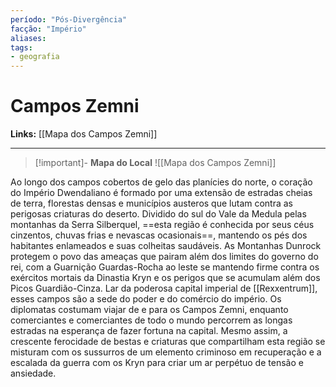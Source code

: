 ```yaml
---
período: "Pós-Divergência"
facção: "Império" 
aliases: 
tags:
- geografia
---
```


# **Campos Zemni**

**Links:** [[Mapa dos Campos Zemni]]

---
> [!important]- **Mapa do Local**
> ![[Mapa dos Campos Zemni]]


Ao longo dos campos cobertos de gelo das planícies do norte, o coração do Império Dwendaliano é formado por uma extensão de estradas cheias de terra, florestas densas e municípios austeros que lutam contra as perigosas criaturas do deserto. Dividido do sul do Vale da Medula pelas montanhas da Serra Silberquel, ==esta região é conhecida por seus céus cinzentos, chuvas frias e nevascas ocasionais==, mantendo os pés dos habitantes enlameados e suas colheitas saudáveis. As Montanhas Dunrock protegem o povo das ameaças que pairam além dos limites do governo do rei, com a Guarnição Guardas-Rocha ao leste se mantendo firme contra os exércitos mortais da Dinastia Kryn e os perigos que se acumulam além dos Picos Guardião-Cinza. Lar da poderosa capital imperial de [[Rexxentrum]], esses campos são a sede do poder e do comércio do império. Os diplomatas costumam viajar de e para os Campos Zemni, enquanto comerciantes e comerciantes de todo o mundo percorrem as longas estradas na esperança de fazer fortuna na capital. Mesmo assim, a crescente ferocidade de bestas e criaturas que compartilham esta região se misturam com os sussurros de um elemento criminoso em recuperação e a escalada da guerra com os Kryn para criar um ar perpétuo de tensão e ansiedade.